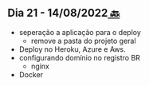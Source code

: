 ## Dia 21 - 14/08/2022[  🔙](../../README.md)

- seperação a aplicação para o deploy
   - remove a pasta do projeto geral   
- Deploy no Heroku, Azure e Aws.
- configurando domínio no registro BR
   - nginx
- Docker